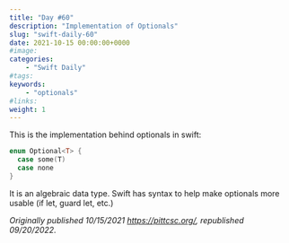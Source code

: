 ```yaml
---
title: "Day #60"
description: "Implementation of Optionals"
slug: "swift-daily-60"
date: 2021-10-15 00:00:00+0000
#image:
categories:
    - "Swift Daily"
#tags:
keywords:
    - "optionals"
#links:
weight: 1
---
```


This is the implementation behind optionals in swift:

```swift
enum Optional<T> {
  case some(T)
  case none
}
```

It is an algebraic data type. Swift has syntax to help make optionals more usable (if let, guard let, etc.)

*Originally published 10/15/2021 https://pittcsc.org/, republished 09/20/2022.*
